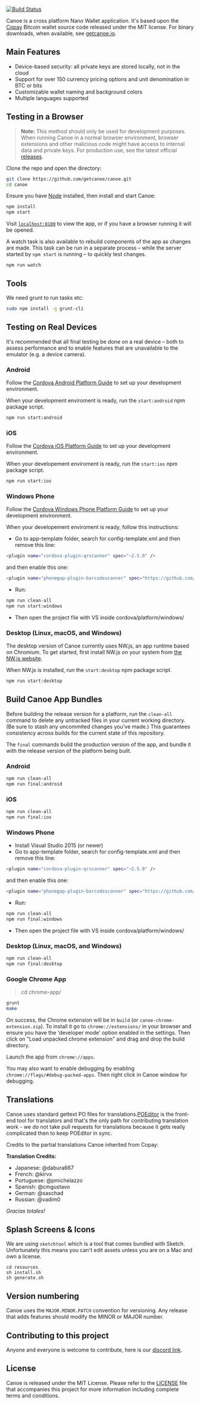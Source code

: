 [![Build Status](https://secure.travis-ci.org/gokr/canoe.svg)](http://travis-ci.org/gokr/canoe)

Canoe is a cross platform Nano Wallet application. It's based upon the [Copay](https://copay.io) Bitcoin wallet source code released under the MIT license. For binary downloads, when available, see [getcanoe.io](https://getcanoe.io).

## Main Features

- Device-based security: all private keys are stored locally, not in the cloud
- Support for over 150 currency pricing options and unit denomination in BTC or bits
- Customizable wallet naming and background colors
- Multiple languages supported

## Testing in a Browser

> **Note:** This method should only be used for development purposes. When running Canoe in a normal browser environment, browser extensions and other malicious code might have access to internal data and private keys. For production use, see the latest official [releases](https://github.com/gokr/canoe/releases/).

Clone the repo and open the directory:

```sh
git clone https://github.com/getcanoe/canoe.git
cd canoe
```

Ensure you have [Node](https://nodejs.org/) installed, then install and start Canoe:

```sh
npm install
npm start
```

Visit [`localhost:8100`](http://localhost:8100/) to view the app, or if you have a browser running it will be opened.

A watch task is also available to rebuild components of the app as changes are made. This task can be run in a separate process – while the server started by `npm start` is running – to quickly test changes.

```
npm run watch
```

## Tools
We need grunt to run tasks etc:
```sh
sudo npm install -g grunt-cli
```

## Testing on Real Devices

It's recommended that all final testing be done on a real device – both to assess performance and to enable features that are unavailable to the emulator (e.g. a device camera).

### Android

Follow the [Cordova Android Platform Guide](https://cordova.apache.org/docs/en/latest/guide/platforms/android/) to set up your development environment.

When your development enviroment is ready, run the `start:android` npm package script.

```sh
npm run start:android
```

### iOS

Follow the [Cordova iOS Platform Guide](https://cordova.apache.org/docs/en/latest/guide/platforms/ios/) to set up your development environment.

When your developement enviroment is ready, run the `start:ios` npm package script.

```sh
npm run start:ios
```

### Windows Phone

Follow the [Cordova Windows Phone Platform Guide](https://cordova.apache.org/docs/en/latest/guide/platforms/win8/index.html) to set up your development environment.

When your developement enviroment is ready, follow this instructions:

- Go to app-template folder, search for config-template.xml and then remove this line:
```sh
<plugin name="cordova-plugin-qrscanner" spec="~2.5.0" />
```
and then enable this one:
```sh
<plugin name="phonegap-plugin-barcodescanner" spec="https://github.com/phonegap/phonegap-plugin-barcodescanner.git" />
```
- Run:
```sh
npm run clean-all
npm run start:windows
```
- Then open the project file with VS inside cordova/platform/windows/

### Desktop (Linux, macOS, and Windows)

The desktop version of Canoe currently uses NW.js, an app runtime based on Chromium. To get started, first install NW.js on your system from [the NW.js website](https://nwjs.io/).

When NW.js is installed, run the `start:desktop` npm package script.

```sh
npm run start:desktop
```

## Build Canoe App Bundles

Before building the release version for a platform, run the `clean-all` command to delete any untracked files in your current working directory. (Be sure to stash any uncommited changes you've made.) This guarantees consistency across builds for the current state of this repository.

The `final` commands build the production version of the app, and bundle it with the release version of the platform being built.

### Android

```sh
npm run clean-all
npm run final:android
```

### iOS

```sh
npm run clean-all
npm run final:ios
```

### Windows Phone

- Install Visual Studio 2015 (or newer)
- Go to app-template folder, search for config-template.xml and then remove this line:
```sh
<plugin name="cordova-plugin-qrscanner" spec="~2.5.0" />
```
and then enable this one:
```sh
<plugin name="phonegap-plugin-barcodescanner" spec="https://github.com/phonegap/phonegap-plugin-barcodescanner.git" />
```
- Run:
```sh
npm run clean-all
npm run final:windows
```
- Then open the project file with VS inside cordova/platform/windows/

### Desktop (Linux, macOS, and Windows)

```sh
npm run clean-all
npm run final:desktop
```

### Google Chrome App

> cd chrome-app/

```sh
grunt
make
```

On success, the Chrome extension will be in `build` (or `canoe-chrome-extension.zip`). To install it go to `chrome://extensions/` in your browser and ensure you have the 'developer mode' option enabled in the settings.  Then click on "Load unpacked chrome extension" and drag and drop the build directory.

Launch the app from `chrome://apps`.

You may also want to enable debugging by enabling `chrome://flags/#debug-packed-apps`. Then right click in Canoe window for debugging.

## Translations
Canoe uses standard gettext PO files for translations.[POEditor](https://poeditor.com/join/project/cnSZa85DRN) is the front-end tool for translators and that's the only path for contributing translation work - we do not take pull requests for translations because it gets really complicated then to keep POEditor in sync.

Credits to the partial translations Canoe inherited from Copay:

**Translation Credits:**
- Japanese: @dabura667
- French: @kirvx
- Portuguese: @pmichelazzo
- Spanish: @cmgustavo
- German: @saschad
- Russian: @vadim0

*Gracias totales!*

## Splash Screens & Icons

We are using `sketchtool` which is a tool that comes bundled with Sketch. Unfortunately this means you can't edit assets unless you are on a Mac and own a license.

    cd resources
    sh install.sh
    sh generate.sh

## Version numbering
Canoe uses the `MAJOR.MINOR.PATCH` convention for versioning.  Any release that adds features should modify the MINOR or MAJOR number.

## Contributing to this project
Anyone and everyone is welcome to contribute, here is our [discord link](https://discord.gg/ecVcJM3).

## License
Canoe is released under the MIT License.  Please refer to the [LICENSE](https://github.com/gokr/canoe/blob/master/LICENSE) file that accompanies this project for more information including complete terms and conditions.
